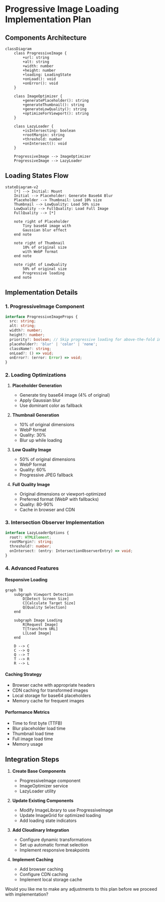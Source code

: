 # Progressive Image Loading Implementation Plan

## Components Architecture

```mermaid
classDiagram
    class ProgressiveImage {
        +url: string
        +alt: string
        +width: number
        +height: number
        +loading: LoadingState
        +onLoad(): void
        +onError(): void
    }

    class ImageOptimizer {
        +generatePlaceholder(): string
        +generateThumbnail(): string
        +generateLowQuality(): string
        +optimizeForViewport(): string
    }

    class LazyLoader {
        +isIntersecting: boolean
        +rootMargin: string
        +threshold: number
        +onIntersect(): void
    }

    ProgressiveImage --> ImageOptimizer
    ProgressiveImage --> LazyLoader
```

## Loading States Flow

```mermaid
stateDiagram-v2
    [*] --> Initial: Mount
    Initial --> Placeholder: Generate Base64 Blur
    Placeholder --> Thumbnail: Load 10% size
    Thumbnail --> LowQuality: Load 50% size
    LowQuality --> FullQuality: Load Full Image
    FullQuality --> [*]

    note right of Placeholder
        Tiny base64 image with
        Gaussian blur effect
    end note

    note right of Thumbnail
        10% of original size
        with WebP format
    end note

    note right of LowQuality
        50% of original size
        Progressive loading
    end note
```

## Implementation Details

### 1. ProgressiveImage Component
```typescript
interface ProgressiveImageProps {
  src: string;
  alt: string;
  width?: number;
  height?: number;
  priority?: boolean; // Skip progressive loading for above-the-fold images
  placeholder?: 'blur' | 'color' | 'none';
  className?: string;
  onLoad?: () => void;
  onError?: (error: Error) => void;
}
```

### 2. Loading Optimizations
1. **Placeholder Generation**
   - Generate tiny base64 image (4% of original)
   - Apply Gaussian blur
   - Use dominant color as fallback

2. **Thumbnail Generation**
   - 10% of original dimensions
   - WebP format
   - Quality: 30%
   - Blur up while loading

3. **Low Quality Image**
   - 50% of original dimensions
   - WebP format
   - Quality: 60%
   - Progressive JPEG fallback

4. **Full Quality Image**
   - Original dimensions or viewport-optimized
   - Preferred format (WebP with fallbacks)
   - Quality: 80-90%
   - Cache in browser and CDN

### 3. Intersection Observer Implementation
```typescript
interface LazyLoaderOptions {
  root?: HTMLElement;
  rootMargin?: string;
  threshold?: number;
  onIntersect: (entry: IntersectionObserverEntry) => void;
}
```

### 4. Advanced Features

#### Responsive Loading
```mermaid
graph TB
    subgraph Viewport Detection
        D[Detect Screen Size]
        C[Calculate Target Size]
        Q[Quality Selection]
    end

    subgraph Image Loading
        R[Request Image]
        T[Transform URL]
        L[Load Image]
    end

    D --> C
    C --> Q
    Q --> T
    T --> R
    R --> L
```

#### Caching Strategy
- Browser cache with appropriate headers
- CDN caching for transformed images
- Local storage for base64 placeholders
- Memory cache for frequent images

#### Performance Metrics
- Time to first byte (TTFB)
- Blur placeholder load time
- Thumbnail load time
- Full image load time
- Memory usage

## Integration Steps

1. **Create Base Components**
   - ProgressiveImage component
   - ImageOptimizer service
   - LazyLoader utility

2. **Update Existing Components**
   - Modify ImageLibrary to use ProgressiveImage
   - Update ImageGrid for optimized loading
   - Add loading state indicators

3. **Add Cloudinary Integration**
   - Configure dynamic transformations
   - Set up automatic format selection
   - Implement responsive breakpoints

4. **Implement Caching**
   - Add browser caching
   - Configure CDN caching
   - Implement local storage cache

Would you like me to make any adjustments to this plan before we proceed with implementation?